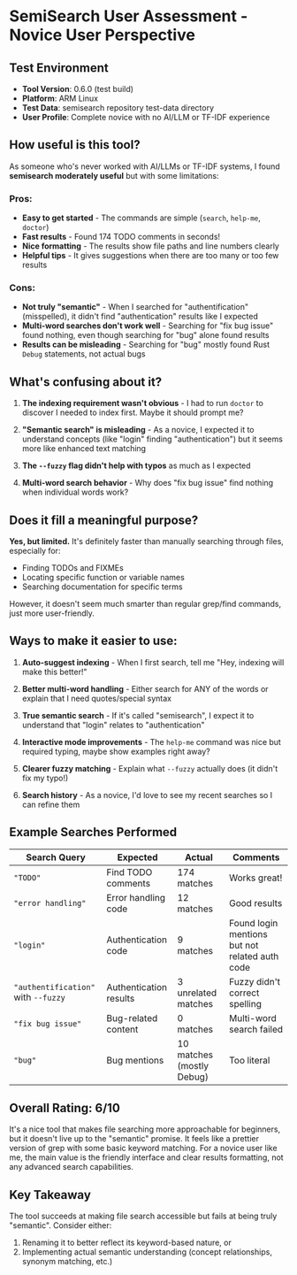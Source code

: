 # SemiSearch User Assessment - Novice User Perspective

## Test Environment
- **Tool Version**: 0.6.0 (test build)
- **Platform**: ARM Linux
- **Test Data**: semisearch repository test-data directory
- **User Profile**: Complete novice with no AI/LLM or TF-IDF experience

## How useful is this tool?

As someone who's never worked with AI/LLMs or TF-IDF systems, I found **semisearch moderately useful** but with some limitations:

### Pros:
- **Easy to get started** - The commands are simple (`search`, `help-me`, `doctor`)
- **Fast results** - Found 174 TODO comments in seconds!
- **Nice formatting** - The results show file paths and line numbers clearly
- **Helpful tips** - It gives suggestions when there are too many or too few results

### Cons:
- **Not truly "semantic"** - When I searched for "authentification" (misspelled), it didn't find "authentication" results like I expected
- **Multi-word searches don't work well** - Searching for "fix bug issue" found nothing, even though searching for "bug" alone found results
- **Results can be misleading** - Searching for "bug" mostly found Rust `Debug` statements, not actual bugs

## What's confusing about it?

1. **The indexing requirement wasn't obvious** - I had to run `doctor` to discover I needed to index first. Maybe it should prompt me?

2. **"Semantic search" is misleading** - As a novice, I expected it to understand concepts (like "login" finding "authentication") but it seems more like enhanced text matching

3. **The `--fuzzy` flag didn't help with typos** as much as I expected

4. **Multi-word search behavior** - Why does "fix bug issue" find nothing when individual words work?

## Does it fill a meaningful purpose?

**Yes, but limited.** It's definitely faster than manually searching through files, especially for:
- Finding TODOs and FIXMEs
- Locating specific function or variable names
- Searching documentation for specific terms

However, it doesn't seem much smarter than regular grep/find commands, just more user-friendly.

## Ways to make it easier to use:

1. **Auto-suggest indexing** - When I first search, tell me "Hey, indexing will make this better!"

2. **Better multi-word handling** - Either search for ANY of the words or explain that I need quotes/special syntax

3. **True semantic search** - If it's called "semisearch", I expect it to understand that "login" relates to "authentication" 

4. **Interactive mode improvements** - The `help-me` command was nice but required typing, maybe show examples right away?

5. **Clearer fuzzy matching** - Explain what `--fuzzy` actually does (it didn't fix my typo!)

6. **Search history** - As a novice, I'd love to see my recent searches so I can refine them

## Example Searches Performed

| Search Query | Expected | Actual | Comments |
|--------------|----------|---------|----------|
| `"TODO"` | Find TODO comments | 174 matches | Works great! |
| `"error handling"` | Error handling code | 12 matches | Good results |
| `"login"` | Authentication code | 9 matches | Found login mentions but not related auth code |
| `"authentification"` with `--fuzzy` | Authentication results | 3 unrelated matches | Fuzzy didn't correct spelling |
| `"fix bug issue"` | Bug-related content | 0 matches | Multi-word search failed |
| `"bug"` | Bug mentions | 10 matches (mostly Debug) | Too literal |

## Overall Rating: 6/10

It's a nice tool that makes file searching more approachable for beginners, but it doesn't live up to the "semantic" promise. It feels like a prettier version of grep with some basic keyword matching. For a novice user like me, the main value is the friendly interface and clear results formatting, not any advanced search capabilities.

## Key Takeaway

The tool succeeds at making file search accessible but fails at being truly "semantic". Consider either:
1. Renaming it to better reflect its keyword-based nature, or
2. Implementing actual semantic understanding (concept relationships, synonym matching, etc.) 